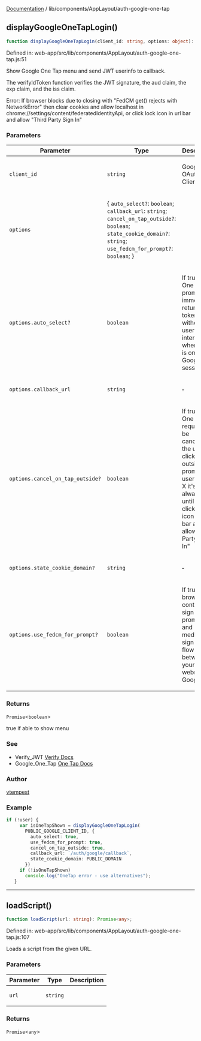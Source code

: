 [Documentation](../../../modules.md) / lib/components/AppLayout/auth-google-one-tap

## displayGoogleOneTapLogin()

```ts
function displayGoogleOneTapLogin(client_id: string, options: object): Promise<boolean>;
```

Defined in: web-app/src/lib/components/AppLayout/auth-google-one-tap.js:51

Show Google One Tap menu and send JWT userinfo to callback.

The verifyIdToken function verifies the JWT signature,
the aud claim, the exp claim, and the iss claim.

Error: If browser blocks due to closing with "FedCM get()
 rejects with NetworkError" then clear cookies and allow 
localhost in chrome://settings/content/federatedIdentityApi, or click lock
icon in url bar and allow "Third Party Sign In"

### Parameters

<table>
<thead>
<tr>
<th>Parameter</th>
<th>Type</th>
<th>Description</th>
</tr>
</thead>
<tbody>
<tr>
<td>

`client_id`

</td>
<td>

`string`

</td>
<td>

Google OAuth Client ID

</td>
</tr>
<tr>
<td>

`options`

</td>
<td>

\{ `auto_select?`: `boolean`; `callback_url`: `string`; `cancel_on_tap_outside?`: `boolean`; `state_cookie_domain?`: `string`; `use_fedcm_for_prompt?`: `boolean`; \}

</td>
<td>

</td>
</tr>
<tr>
<td>

`options.auto_select?`

</td>
<td>

`boolean`

</td>
<td>

If true, the
  One Tap prompt will immediately return an ID token
  without user interaction when there is only one Google
  session.

</td>
</tr>
<tr>
<td>

`options.callback_url`

</td>
<td>

`string`

</td>
<td>

&hyphen;

</td>
</tr>
<tr>
<td>

`options.cancel_on_tap_outside?`

</td>
<td>

`boolean`

</td>
<td>

If true,
  the One Tap request will be canceled if the user clicks
  outside the prompt. If user clicks X it's always off until 
  they click lock icon in url bar and allow "Third Party Sign In"

</td>
</tr>
<tr>
<td>

`options.state_cookie_domain?`

</td>
<td>

`string`

</td>
<td>

&hyphen;

</td>
</tr>
<tr>
<td>

`options.use_fedcm_for_prompt?`

</td>
<td>

`boolean`

</td>
<td>

If true,
  the browser will control user sign-in prompts and mediate
  the sign-in flow between your website and Google.

</td>
</tr>
</tbody>
</table>

### Returns

`Promise`&lt;`boolean`&gt;

true if able to show menu

### See

 - Verify_JWT [Verify Docs](https://developers.google.com/identity/sign-in/web/backend-auth)
 - Google_One_Tap [One Tap Docs](https://developers.google.com/identity/gsi/web/reference/js-reference)

### Author

[vtempest](https://github.com/vtempest/)

### Example

```ts
if (!user) {
     var isOneTapShown = displayGoogleOneTapLogin(
       PUBLIC_GOOGLE_CLIENT_ID, {
         auto_select: true,
         use_fedcm_for_prompt: true,
         cancel_on_tap_outside: true,
         callback_url: `/auth/google/callback`,
         state_cookie_domain: PUBLIC_DOMAIN
       })
     if (!isOneTapShown) 
       console.log("OneTap error - use alternatives");
   }
```

***

## loadScript()

```ts
function loadScript(url: string): Promise<any>;
```

Defined in: web-app/src/lib/components/AppLayout/auth-google-one-tap.js:107

Loads a script from the given URL.

### Parameters

<table>
<thead>
<tr>
<th>Parameter</th>
<th>Type</th>
<th>Description</th>
</tr>
</thead>
<tbody>
<tr>
<td>

`url`

</td>
<td>

`string`

</td>
<td>

</td>
</tr>
</tbody>
</table>

### Returns

`Promise`&lt;`any`&gt;
